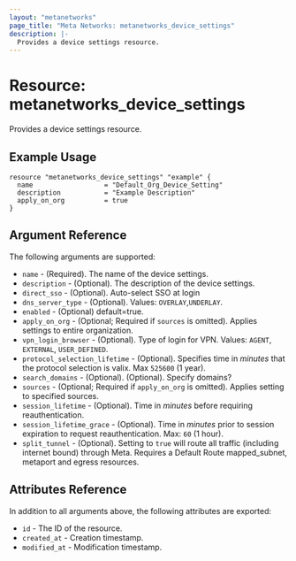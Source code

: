 ```yaml
---
layout: "metanetworks"
page_title: "Meta Networks: metanetworks_device_settings"
description: |-
  Provides a device settings resource.
---
```


# Resource: metanetworks_device_settings

Provides a device settings resource.

## Example Usage

```hcl
resource "metanetworks_device_settings" "example" {
  name                  = "Default_Org_Device_Setting"
  description           = "Example Description"
  apply_on_org          = true
}
```

## Argument Reference

The following arguments are supported:

* `name` - (Required). The name of the device settings.
* `description` - (Optional). The description of the device settings.
* `direct_sso`	- (Optional). Auto-select SSO at login
* `dns_server_type` - (Optional). Values: `OVERLAY`,`UNDERLAY`.
* `enabled` - (Optional) default=true.
* `apply_on_org` - (Optional; Required if `sources` is omitted). Applies settings to entire organization.
* `vpn_login_browser` - (Optional). Type of login for VPN. Values: `AGENT`, `EXTERNAL`, `USER_DEFINED`.
* `protocol_selection_lifetime` - (Optional). Specifies time in *minutes* that the protocol selection is valix. Max `525600` (1 year).
* `search_domains` - (Optional). (Optional). Specify domains? 
* `sources` - (Optional; Required if `apply_on_org` is omitted). Applies setting to specified sources.
* `session_lifetime` - (Optional). Time in *minutes* before requiring reauthentication.
* `session_lifetime_grace` - (Optional). Time in *minutes* prior to session expiration to request reauthentication. Max: `60` (1 hour).
* `split_tunnel` - (Optional). Setting to `true` will route all traffic (including internet bound) through Meta. Requires a Default Route mapped_subnet, metaport and egress resources.

## Attributes Reference

In addition to all arguments above, the following attributes are exported:

* `id` - The ID of the resource.
* `created_at` - Creation timestamp.
* `modified_at` - Modification timestamp.
